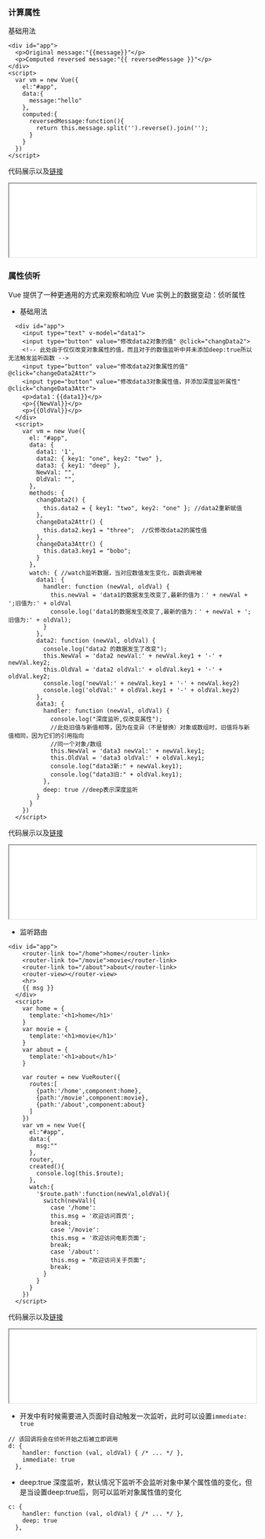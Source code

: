 ### 计算属性
基础用法
```
<div id="app">
  <p>Original message:"{{message}}"</p>
  <p>Computed reversed message:"{{ reversedMessage }}"</p>
</div>
<script>
  var vm = new Vue({
    el:"#app",
    data:{
      message:"hello"
    },
    computed:{
      reversedMessage:function(){
        return this.message.split('').reverse().join('');
      }
    }
  })
</script>
```

代码展示以及[链接](https://ybonest.github.io/vue-note/html/computed.html)
<iframe style="overflow:hidden;height:150px;width:100%" class="yboflag" src="html/computed.html"></iframe>

### 属性侦听
Vue 提供了一种更通用的方式来观察和响应 Vue 实例上的数据变动：侦听属性

+ 基础用法

```
  <div id="app">
    <input type="text" v-model="data1">
    <input type="button" value="修改data2对象的值" @click="changData2">
    <!-- 此处由于仅仅改变对象属性的值，而且对于的数值监听中并未添加deep:true所以无法触发监听函数 -->
    <input type="button" value="修改data2对象属性的值" @click="changeData2Attr">
    <input type="button" value="修改data3对象属性值，并添加深度监听属性" @click="changeData3Attr">
    <p>data1：{{data1}}</p>
    <p>{{NewVal}}</p>
    <p>{{OldVal}}</p>
  </div>
  <script>
    var vm = new Vue({
      el: "#app",
      data: {
        data1: '1',
        data2: { key1: "one", key2: "two" },
        data3: { key1: "deep" },
        NewVal: "",
        OldVal: "",
      },
      methods: {
        changData2() {
          this.data2 = { key1: "two", key2: "one" }; //data2重新赋值
        },
        changeData2Attr() {
          this.data2.key1 = "three";  //仅修改data2的属性值
        },
        changeData3Attr() {
          this.data3.key1 = "bobo";
        }
      },
      watch: { //watch监听数据，当对应数值发生变化，函数调用被
        data1: {
          handler: function (newVal, oldVal) {
            this.newVal = 'data1的数据发生改变了,最新的值为：' + newVal + ';旧值为:' + oldVal
            console.log('data1的数据发生改变了,最新的值为：' + newVal + ';旧值为:' + oldVal);
          }
        },
        data2: function (newVal, oldVal) {
          console.log("data2 的数据发生了改变");
          this.NewVal = 'data2 newVal:' + newVal.key1 + '-' + newVal.key2;
          this.OldVal = 'data2 oldVal:' + oldVal.key1 + '-' + oldVal.key2;
          console.log('newVal:' + newVal.key1 + '-' + newVal.key2)
          console.log('oldVal:' + oldVal.key1 + '-' + oldVal.key2)
        },
        data3: {
          handler: function (newVal, oldVal) {
            console.log("深度监听,仅改变属性");
            //此处旧值与新值相等，因为在变异（不是替换）对象或数组时，旧值将与新值相同，因为它们的引用指向
            //同一个对象/数组
            this.NewVal = 'data3 newVal:' + newVal.key1;
            this.OldVal = 'data3 oldVal:' + oldVal.key1;
            console.log("data3新:" + newVal.key1);
            console.log("data3旧:" + oldVal.key1);
          },
          deep: true //deep表示深度监听
        }
      }
    })
  </script>
```

代码展示以及[链接](https://ybonest.github.io/vue-note/html/watch1.html)
<iframe style="overflow:hidden;height:150px;width:100%" class="yboflag" src="html/watch1.html"></iframe>

+ 监听路由

```
<div id="app">
    <router-link to="/home">home</router-link>
    <router-link to="/movie">movie</router-link>
    <router-link to="/about">about</router-link>
    <router-view></router-view>
    <hr>
    {{ msg }}
  </div>
  <script>
    var home = {
      template:'<h1>home</h1>'
    }
    var movie = {
      template:'<h1>movie</h1>'
    }
    var about = {
      template:'<h1>about</h1>'
    }

    var router = new VueRouter({
      routes:[
        {path:'/home',component:home},
        {path:'/movie',component:movie},
        {path:'/about',component:about}
      ]
    })
    var vm = new Vue({
      el:"#app",
      data:{
        msg:""
      },
      router,
      created(){
        console.log(this.$route);
      },
      watch:{
        '$route.path':function(newVal,oldVal){
          switch(newVal){
            case '/home':
            this.msg = '欢迎访问首页';
            break;
            case '/movie':
            this.msg = '欢迎访问电影页面';
            break;
            case '/about':
            this.msg = "欢迎访问关于页面";
            break;
          }
        }
      }
    })
  </script>
```

代码展示以及[链接](https://ybonest.github.io/vue-note/html/watch2.html)
<iframe style="overflow:hidden;height:150px;width:100%" class="yboflag" src="html/watch2.html"></iframe>

+ 开发中有时候需要进入页面时自动触发一次监听，此时可以设置`immediate: true`

```
// 该回调将会在侦听开始之后被立即调用
d: {
    handler: function (val, oldVal) { /* ... */ },
    immediate: true
  },
```

+ deep:true 深度监听，默认情况下监听不会监听对象中某个属性值的变化，但是当设置deep:true后，则可以监听对象属性值的变化

```
c: {
    handler: function (val, oldVal) { /* ... */ },
    deep: true
  },
```